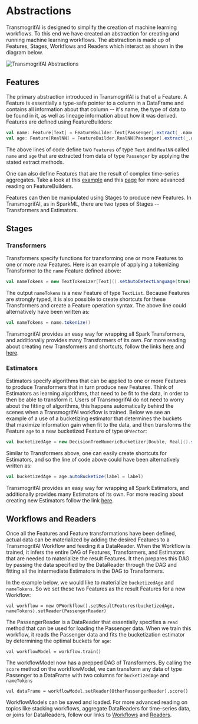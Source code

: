 # Abstractions

TransmogrifAI is designed to simplify the creation of machine learning workflows. To this end we have created an abstraction for creating and running machine learning workflows. The abstraction is made up of Features, Stages, Workflows and Readers which interact as shown in the diagram below.

![TransmogrifAI Abstractions](https://github.com/salesforce/TransmogrifAI/raw/master/resources/AbstractionDiagram-cropped.png)

## Features

The primary abstraction introduced in TransmogrifAI is that of a Feature. A Feature is essentially a type-safe pointer to a column in a DataFrame and contains all information about that column -- it's name, the type of data to be found in it, as well as lineage information about how it was derived. Features are defined using FeatureBuilders:

```scala
val name: Feature[Text] = FeatureBuilder.Text[Passenger].extract(_.name.toText).asPredictor
val age: Feature[RealNN] = FeatureBuilder.RealNN[Passenger].extract(_.age.toRealNN).asPredictor
```

The above lines of code define two ```Features``` of type ```Text``` and ```RealNN``` called ```name``` and ```age``` that are extracted from data of type ```Passenger``` by applying the stated extract methods. 

One can also define Features that are the result of complex time-series aggregates. Take a look at this [example](/Examples/Time-Series-Aggregates-and-Joins.html) and this [page](/Developer-Guide#aggregate-data-readers) for more advanced reading on FeatureBuilders.

Features can then be manipulated using Stages to produce new Features. In TransmogrifAI, as in SparkML, there are two types of Stages -- Transformers and Estimators.

## Stages

### Transformers

Transformers specify functions for transforming one or more Features to one or more *new* Features. Here is an example of applying a tokenizing Transformer to the ```name``` Feature defined above:

```scala
val nameTokens = new TextTokenizer[Text]().setAutoDetectLanguage(true).setInput(name).getOutput()
```

The output ```nameTokens``` is a new Feature of type ```TextList```. Because Features are strongly typed, it is also possible to create shortcuts for these Transformers and create a Feature operation syntax. The above line could alternatively have been written as:

```scala
val nameTokens = name.tokenize()
``` 
TransmogrifAI provides an easy way for wrapping all Spark Transformers, and additionally provides many Transformers of its own. For more reading about creating new Transformers and shortcuts, follow the links [here](/Developer-Guide#transformers) and [here](/Developer-Guide#creating-shortcuts-for-transformers-and-estimators).

### Estimators

Estimators specify algorithms that can be applied to one or more Features to produce Transformers that in turn produce new Features. Think of Estimators as learning algorithms, that need to be fit to the data, in order to then be able to transform it. Users of TransmogrifAI do not need to worry about the fitting of algorithms, this happens automatically behind the scenes when a TransmogrifAI workflow is trained. Below we see an example of a use of a bucketizing estimator that determines the buckets that maximize information gain when fit to the data, and then transforms the Feature ```age``` to a new bucketized Feature of type  ```OPVector```:

```scala
val bucketizedAge = new DecisionTreeNumericBucketizer[Double, Real]().setInput(label, age).getOutput()
```

Similar to Transformers above, one can easily create shortcuts for Estimators, and so the line of code above could have been alternatively written as: 

```scala
val bucketizedAge = age.autoBucketize(label = label)
```
TransmogrifAI provides an easy way for wrapping all Spark Estimators, and additionally provides many Estimators of its own. For more reading about creating new Estimators follow the link [here](/Developer-Guide#estimators).

## Workflows and Readers

Once all the Features and Feature transformations have been defined, actual data can be materialized by adding the desired Features to a TransmogrifAI Workflow and feeding it a DataReader. When the Workflow is trained, it infers the entire DAG of Features, Transformers, and Estimators that are needed to materialize the result Features. It then prepares this DAG by passing the data specified by the DataReader through the DAG and fitting all the intermediate Estimators in the DAG to Transformers.

In the example below, we would like to materialize ```bucketizedAge``` and ```nameTokens```. So we set these two Features as the result Features for a new Workflow:

```
val workflow = new OPWorkflow().setResultFeatures(bucketizedAge, nameTokens).setReader(PassengerReader)
```

The PassengerReader is a DataReader that essentially specifies a ```read``` method that can be used for loading the Passenger data. When we train this workflow, it reads the Passenger data and fits the bucketization estimator by determining the optimal buckets for ```age```:

```
val workflowModel = workflow.train()
```

The workflowModel now has a prepped DAG of Transformers. By calling the ```score``` method on the workflowModel, we can transform any data of type Passenger to a DataFrame with two columns for ```bucketizedAge``` and ```nameTokens``` 

```
val dataFrame = workflowModel.setReader(OtherPassengerReader).score()
```

WorkflowModels can be saved and loaded. For more advanced reading on topics like stacking workflows, aggregate DataReaders for time-series data, or joins for DataReaders, follow our links to [Workflows](/Developer-Guide#workflows) and [Readers](/Developer-Guide#datareaders).





